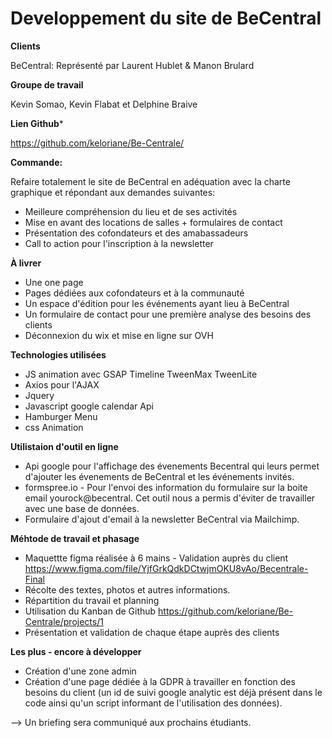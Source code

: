 # Developpement du site de BeCentral

**Clients**

BeCentral: Représenté par Laurent Hublet & Manon Brulard 

**Groupe de travail**

Kevin Somao, Kevin Flabat et Delphine Braive

**Lien Github***

https://github.com/keloriane/Be-Centrale/

**Commande:**

Refaire totalement le site de BeCentral en adéquation avec la charte graphique et répondant aux demandes suivantes:
- Meilleure compréhension du lieu et de ses activités
- Mise en avant des locations de salles + formulaires de contact
- Présentation des cofondateurs et des amabassadeurs
- Call to action pour l'inscription à la newsletter

**À livrer**

- Une one page
- Pages dédiées aux cofondateurs et à la communauté
- Un espace d'édition pour les événements ayant lieu à BeCentral
- Un formulaire de contact pour une première analyse des besoins des clients
- Déconnexion du wix et mise en ligne sur OVH

**Technologies utilisées**

- JS animation avec GSAP Timeline TweenMax TweenLite
- Axios pour l'AJAX
- Jquery
- Javascript google calendar Api
- Hamburger Menu
- css Animation

**Utilistaion d'outil en ligne**

- Api google pour l'affichage des évenements Becentral qui leurs permet d'ajouter les évenements de BeCentral et les événements invités.
- formspree.io - Pour l'envoi des information du formulaire sur la boite email yourock@becentral. Cet outil nous a permis d'éviter de travailler avec une base de données.
- Formulaire d'ajout d'email à la newsletter BeCentral via Mailchimp.

**Méhtode de travail et phasage**

- Maquettte figma réalisée à 6 mains - Validation auprès du client
https://www.figma.com/file/YjfGrkQdkDCtwjmOKU8vAo/Becentrale-Final
- Récolte des textes, photos et autres informations.
- Répartition du travail et planning
- Utilisation du Kanban de Github 
 https://github.com/keloriane/Be-Centrale/projects/1
- Présentation et validation de chaque étape auprès des clients

**Les plus - encore à développer**

- Création d'une zone admin
- Création d'une page dédiée à la GDPR à travailler en fonction des besoins du client (un id de suivi google analytic est déjà présent dans le code ainsi qu'un script informant de l'utilisation des données).

--> Un briefing sera communiqué aux prochains étudiants.
